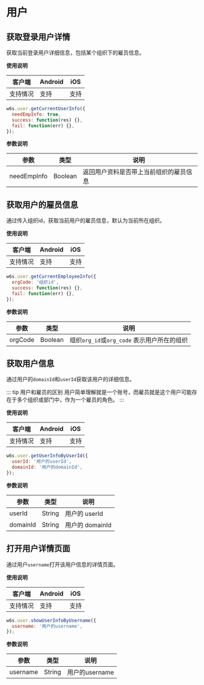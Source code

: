 # 用户


## 获取登录用户详情

获取当前登录用户详细信息，包括某个组织下的雇员信息。

**使用说明**

| 客户端   | Android | iOS  |
| -------- | ------- | ---- |
| 支持情况 | 支持  | 支持 |

<CodeWrapper fn="user.getCurrentUserInfo">

```js
w6s.user.getCurrentUserInfo({
  needEmpInfo: true,
  success: function(res) {},
  fail: function(err) {},
});
```
</CodeWrapper>

**参数说明**

| 参数 | 类型 | 说明|
| - | - | - |
| needEmpInfo |  Boolean | 返回用户资料是否带上当前组织的雇员信息 |

## 获取用户的雇员信息

通过传入组织id，获取当前用户的雇员信息，默认为当前所在组织。

**使用说明**

| 客户端   | Android | iOS  |
| -------- | ------- | ---- |
| 支持情况 | 支持  | 支持 |

<CodeWrapper fn="user.getCurrentEmployeeInfo">

```js
w6s.user.getCurrentEmployeeInfo({
  orgCode: '组织id',
  success: function(res) {},
  fail: function(err) {},
});
```
</CodeWrapper>

**参数说明**

| 参数 | 类型 | 说明|
| - | - | - |
| orgCode |  Boolean | 组织`org_id`或`org_code` 表示用户所在的组织 |

## 获取用户信息

通过用户的`domainId`和`userId`获取该用户的详细信息。

::: tip 用户和雇员的区别
用户简单理解就是一个账号，而雇员就是这个用户可能存在于多个组织或部门中，作为一个雇员的角色。
:::

**使用说明**

| 客户端   | Android | iOS  |
| -------- | ------- | ---- |
| 支持情况 | 支持  | 支持 |

<CodeWrapper fn="user.getUserInfoByUserId" :qrcode="false">

```js
w6s.user.getUserInfoByUserId({
  userId: '用户的userId',
  domainId: '用户的domainId',
});
```
</CodeWrapper>

**参数说明**

| 参数 | 类型 | 说明|
| - | - | - |
| userId |  String | 用户的 userId |
| domainId |  String | 用户的 domainId |

## 打开用户详情页面

通过用户`username`打开该用户信息的详情页面。

**使用说明**

| 客户端   | Android | iOS  |
| -------- | ------- | ---- |
| 支持情况 | 支持  | 支持 |

<CodeWrapper fn="user.showUserInfoByUsername" :qrcode="false">

```js
w6s.user.showUserInfoByUsername({
  username: '用户的username',
});
```
</CodeWrapper>

**参数说明**

| 参数 | 类型 | 说明|
| - | - | - |
| username |  String | 用户的username |
